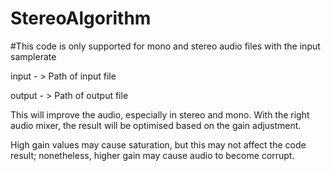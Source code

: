 # StereoAlgorithm

#This code is only supported for mono and stereo audio files with the input samplerate

input  - > Path of input file

output - > Path of output file

This will improve the audio, especially in stereo and mono.
With the right audio mixer, the result will be optimised based on the gain adjustment.

High gain values may cause saturation, but this may not affect the code result; nonetheless, 
higher gain may cause audio to become corrupt.
